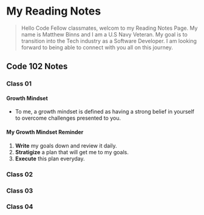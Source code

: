 # My Reading Notes
> Hello Code Fellow classmates, welcom to my Reading Notes Page. My name is Matthew Binns and I am a U.S Navy Veteran. My goal is to transition into the
> Tech industry as a Software Developer. I am looking forward to being able to connect with you all on this journey. 
## Code 102 Notes
### Class 01
#### Growth Mindset
- To me, a growth mindset is defined as having a strong belief in yourself to overcome challenges presented to you. 
#### My Growth Mindset Reminder
1. **Write** my goals down and review it daily.
2. **Stratigize** a plan that will get me to my goals.
3. **Execute** this plan everyday.
### Class 02
### Class 03
### Class 04
